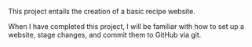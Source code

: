 This project entails the creation of a basic recipe website.

When I have completed this project, I will be familiar with how to set up a website,
stage changes, and commit them to GitHub via git.